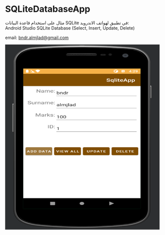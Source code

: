 # SQLiteDatabaseApp
مثال على استخدام قاعدة البيانات SQLite في تطبيق لهواتف الاندرويد:</br> 
Android Studio SQLite Database (Select, Insert, Update, Delete)

email: bndr.almjlad@gmail.com

 <img src="https://github.com/almjlad/SQLiteDatabaseApp/blob/main/app/src/main/res/drawable/bndr_pro.png" alt="Android Studio SQLite Database" width="500" height="600"> 
